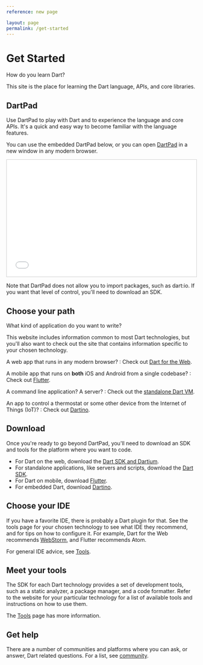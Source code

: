 ```yaml
---
reference: new page

layout: page
permalink: /get-started
---
```


# Get Started

How do you learn Dart?

This site is the place for learning the Dart language,
APIs, and core libraries.

## DartPad

Use DartPad to play with Dart and to
experience the language and core APIs.
It's a quick and easy way to become familiar with the language features.

You can use the embedded DartPad below, or you can open
[DartPad](/tools/dartpad) in a new window in any modern browser.

<iframe
src="{{site.custom.dartpad.embed-dart-prefix}}?horizontalRatio=99&verticalRatio=65"
    width="100%"
    height="310px"
    style="border: 1px solid #ccc;">
</iframe>

Note that DartPad does not allow you to import packages,
such as dart:io. If you want that level of control, you'll need
to download an SDK.

## Choose your path

What kind of application do you want to write?

This website includes information common to most Dart technologies,
but you'll also want to check out the site that contains information
specific to your chosen technology.

A web app that runs in any modern browser?
: Check out [Dart for the Web](https://webdev.dartlang.org).

A mobile app that runs on **both** iOS and Android from a single codebase?
: Check out [Flutter](https://flutter.io/).

A command line application? A server?
: Check out the [standalone Dart VM]({{site.dart-vm}}).

An app to control a thermostat or some other device from the Internet of Things (IoT)?
: Check out [Dartino](https://github.com/dartino).

## Download

Once you're ready to go beyond DartPad, you'll need to download
an SDK and tools for the platform where you want to code.

* For Dart on the web,
  download the [Dart SDK and Dartium]({{site.dart-vm}}/downloads/).
* For standalone applications, like servers and scripts,
  download the [Dart SDK]({{site.dart-vm}}/downloads/).
* For Dart on mobile,
  download [Flutter](https://flutter.io/).
* For embedded Dart,
  download [Dartino](https://github.com/dartino).

## Choose your IDE

If you have a favorite IDE, there is probably a Dart plugin for that.
See the tools page for your chosen technology to see what
IDE they recommend, and for tips on how to configure it.
For example, Dart for the Web recommends
[WebStorm]({{site.dart4web}}/tools/webstorm),
and Flutter recommends Atom.

For general IDE advice, see [Tools](/tools).

## Meet your tools

The SDK for each Dart technology provides a set of development tools,
such as a static analyzer, a package manager, and a code formatter.
Refer to the website for your particular technology for a list of
available tools and instructions on how to use them.

The [Tools](/tools) page has more information.

## Get help

There are a number of communities and platforms where you can ask,
or answer, Dart related questions. For a list, see
[community](/community/).

